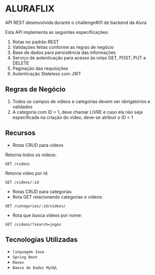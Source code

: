 # ALURAFLIX
API REST desenvolvida durante o challenge#01 de backend da Alura

Esta API implementa as seguintes especifícações:
1. Rotas no padrão REST
2. Validações feitas conforme as regras de negócio
3. Base de dados para persistência das informações
4. Serviço de autenticação para acesso às rotas GET, POST, PUT e DELETE
5. Paginação das requisições
6. Autenticação Stateless com JWT

## Regras de Negócio
1. Todos os campos de vídeos e categorias devem ser obrigatórios e validados
2. A categoria com ID = 1, deve chamar LIVRE e caso ela não seja especificada na criação do vídeo, deve-se atribuir o ID = 1

## Recursos
- Rotas CRUD para videos

Retorna todos os videos:
```
GET /videos
```

Retorna video por id:
```
GET /videos/:id
```

- Rotas CRUD para categorias
- Rota GET relacionando categorias e videos:
```
GET /categorias/:id/videos/
```
- Rota que busca vídeos por nome:
```
GET /videos/?search=jogos
```

## Tecnologias Utilizadas
- `linguagem Java`
- `Spring Boot`
- `Maven`
- `Banco de Dados MySQL`